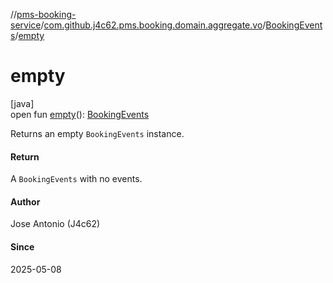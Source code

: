 //[pms-booking-service](../../../index.md)/[com.github.j4c62.pms.booking.domain.aggregate.vo](../index.md)/[BookingEvents](index.md)/[empty](empty.md)

# empty

[java]\
open fun [empty](empty.md)(): [BookingEvents](index.md)

Returns an empty `BookingEvents` instance.

#### Return

A `BookingEvents` with no events.

#### Author

Jose Antonio (J4c62)

#### Since

2025-05-08